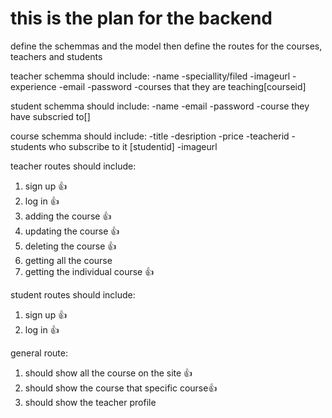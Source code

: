 # this is the plan for the backend 
define the schemmas and the model
then define the routes for the courses, teachers and students

teacher schemma should include:
-name
-speciallity/filed
-imageurl
-experience
-email
-password
-courses that they are teaching[courseid]

student schemma should include:
-name
-email
-password
-course they have subscried to[]

course schemma should include:
-title
-desription
-price
-teacherid
-students who subscribe to it [studentid]
-imageurl



teacher routes should include:
1. sign up 👍
2. log in 👍
3. adding the course 👍
4. updating the course 👍
5. deleting the course 👍
6. getting all the course 
7. getting the individual course 👍

student routes should include:
1. sign up 👍
2. log in 👍

general route:
1. should show all the course on the site 👍
2. should show the course that specific course👍
3. should show the teacher profile 